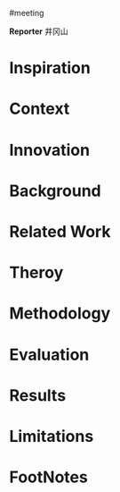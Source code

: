 #meeting 

**Reporter** 井冈山


# Inspiration


# Context



# Innovation



# Background



# Related Work



# Theroy



# Methodology



# Evaluation



# Results



# Limitations



# FootNotes
